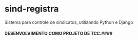 # sind-registra

Sistema para controle de sindicatos, utilizando Python e Django


 #### DESENVOLVIMENTO COMO PROJETO DE TCC.####

